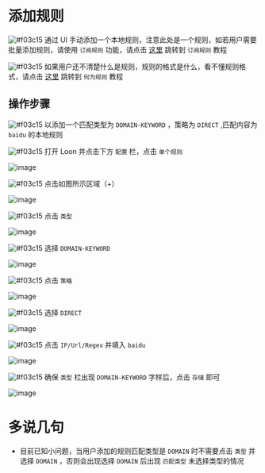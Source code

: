 # 添加规则

![#f03c15](https://placehold.it/15/f03c15/000000?text=+) 通过 UI 手动添加一个本地规则，注意此处是一个规则，如若用户需要批量添加规则，请使用 `订阅规则` 功能，请点击 [这里](https://github.com/chiupam/tutorial/blob/master/Loon/Plus/Remote_Rule.md) 跳转到 `订阅规则` 教程

![#f03c15](https://placehold.it/15/f03c15/000000?text=+) 如果用户还不清楚什么是规则，规则的格式是什么，看不懂规则格式，请点击 [这里](https://github.com/chiupam/tutorial/blob/master/Loon/Plus/Ruld_Summary.md) 跳转到 `何为规则` 教程

## 操作步骤

![#f03c15](https://placehold.it/15/f03c15/000000?text=+) 以添加一个匹配类型为 `DOMAIN-KEYWORD` ，策略为 `DIRECT` ,匹配内容为 `baidu` 的本地规则

![#f03c15](https://placehold.it/15/f03c15/000000?text=+) 打开 Loon 并点击下方 `配置` 栏，点击 `单个规则`

![image](https://raw.githubusercontent.com/chiupam/tutorial-image/master/Loon/Plus/Rule.jpg)

![#f03c15](https://placehold.it/15/f03c15/000000?text=+) 点击如图所示区域（+）

![image](https://raw.githubusercontent.com/chiupam/tutorial-image/master/Loon/Plus/Rule_1.jpg)

![#f03c15](https://placehold.it/15/f03c15/000000?text=+) 点击 `类型`

![image](https://raw.githubusercontent.com/chiupam/tutorial-image/master/Loon/Plus/Rule_2.jpg)

![#f03c15](https://placehold.it/15/f03c15/000000?text=+) 选择 `DOMAIN-KEYWORD`

![image](https://raw.githubusercontent.com/chiupam/tutorial-image/master/Loon/Plus/Rule_3.jpg)

![#f03c15](https://placehold.it/15/f03c15/000000?text=+) 点击 `策略`

![image](https://raw.githubusercontent.com/chiupam/tutorial-image/master/Loon/Plus/Rule_4.jpg)

![#f03c15](https://placehold.it/15/f03c15/000000?text=+) 选择 `DIRECT`

![image](https://raw.githubusercontent.com/chiupam/tutorial-image/master/Loon/Plus/Rule_5.jpg)

![#f03c15](https://placehold.it/15/f03c15/000000?text=+) 点击 `IP/Url/Regex` 并填入 `baidu`

![image](https://raw.githubusercontent.com/chiupam/tutorial-image/master/Loon/Plus/Rule_6.jpg)

![#f03c15](https://placehold.it/15/f03c15/000000?text=+) 确保 `类型` 栏出现 `DOMAIN-KEYWORD` 字样后，点击 `存储` 即可

![image](https://raw.githubusercontent.com/chiupam/tutorial-image/master/Loon/Plus/Rule_7.jpg)

# 多说几句

- 目前已知小问题，当用户添加的规则匹配类型是 `DOMAIN` 时不需要点击 `类型` 并选择 `DOMAIN` ，否则会出现选择 `DOMAIN` 后出现 `匹配类型` 未选择类型的情况


